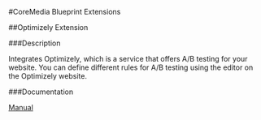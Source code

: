 #CoreMedia Blueprint Extensions

##Optimizely Extension

###Description

Integrates Optimizely, which is a service that offers A/B testing for your website. You can define different rules for 
A/B testing using the editor on the Optimizely website.

###Documentation

[Manual](https://documentation.coremedia.com/cm8/current/manuals/coremedia-en/webhelp/content/ch06s05s02.html)
